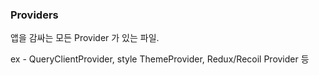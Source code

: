 ### Providers

앱을 감싸는 모든 Provider 가 있는 파일.

ex - QueryClientProvider, style ThemeProvider, Redux/Recoil Provider 등

